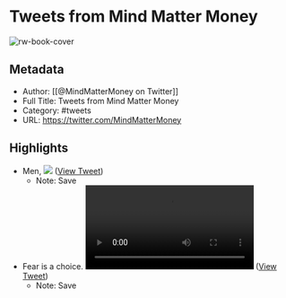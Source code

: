 # Tweets from Mind Matter Money

![rw-book-cover](https://pbs.twimg.com/profile_images/1765041760860782592/itRaGnx7.jpg)

## Metadata
- Author: [[@MindMatterMoney on Twitter]]
- Full Title: Tweets from Mind Matter Money
- Category: #tweets
- URL: https://twitter.com/MindMatterMoney

## Highlights
- Men, 
  ![](https://pbs.twimg.com/media/GoRotf_XgAAX3yk.jpg) ([View Tweet](https://twitter.com/MindMatterMoney/status/1910767641490595901))
    - Note: Save
- Fear is a choice. <video controls><source src="https://video.twimg.com/ext_tw_video/1898550385704312832/pu/pl/L6tNmpXcKkucmRlH.m3u8?tag=12&v=cfc" type="application/x-mpegURL"><source src="https://video.twimg.com/ext_tw_video/1898550385704312832/pu/vid/avc1/320x568/diHNLmBa6SwK6NCf.mp4?tag=12" type="video/mp4"><source src="https://video.twimg.com/ext_tw_video/1898550385704312832/pu/vid/avc1/480x852/t1vDt_eODSADImmR.mp4?tag=12" type="video/mp4"><source src="https://video.twimg.com/ext_tw_video/1898550385704312832/pu/vid/avc1/720x1280/3SKee7dRL29IQGwz.mp4?tag=12" type="video/mp4">Your browser does not support the video tag.</video> ([View Tweet](https://twitter.com/MindMatterMoney/status/1898550423889293606))
    - Note: Save
